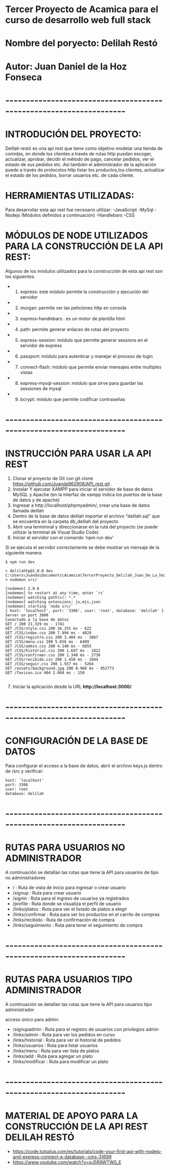 # Tercer Proyecto de Acamica para el curso de desarrollo web full stack
# Nombre del poryecto: Delilah Restó
# Autor: Juan Daniel de la Hoz Fonseca

# -------------------------------------------------------------------
# INTRODUCIÓN DEL PROYECTO:
Delilah restó es una api rest que tiene como objetivo modelar una tienda de comidas, en donde los clientes a través de rutas
http puedan escoger, actualizar, aprobar, decidir el método de pago, cancelar pedidos, ver el estado de sus pedidos etc.
Así también el administrador de la aplicación puede a través de protocolos http listar los productos,los clientes, actualizar el estado de los pedidos, borrar usuarios etc.
de cada cliente.

# HERRAMIENTAS UTILIZADAS:
Para desarrollar esta api rest fue necesario utilizar:
-JavaScript
-MySql
-Nodejs (Módulos definidos a continuación)
-Handlebars
-CSS


# MÓDULOS DE NODE UTILIZADOS PARA LA CONSTRUCCIÓN DE LA API REST:
Algunos de los módulos utilizados para la construcción de esta api rest son los siguientes.
 *  1. express: este módulo permite la construcción y ejecución del  servidor
 *  2. morgan: permite ver las peticiones http en consola 
 *  3. express-handlebars : es un motor de plantilla html
 *  4. path:  permite generar enlaces de rutas del proyecto
 *  5. express-session: módulo que permite generar sessions en el servidor de express
 *  6. passport: módulo para autenticar y manejar el proceso de login 
 *  7. connect-flash: módulo que permite enviar mensajes entre multiples vistas
 *  8. express-mysql-session: módulo que sirve para guardar las sessiones de mysql 
 *  9. bcrypt: módulo que permite codificar contraseñas

# -------------------------------------------------------------------

# INSTRUCCIÓN PARA USAR LA API REST


1. Clonar el proyecto de Git con  git clone https://github.com/Juanda962908/API_rest.git .
2. Instalar Y ejecutar XAMPP para iniciar el servidor de base de datos MySQL y Apache (en la interfaz de xampp indica los puertos 
de la base de datos y de apache)
3. Ingresar a http://localhost/phpmyadmin/, crear una base de datos llamada delilah
4. Dentro de la base de datos delilah importar el archivo "delilah.sql" que se encuentra en la carpeta db_delilah del proyecto   
5. Abrir una termminal y direccionarse en la ruta del proyecto (se puede utilizar la terminal de Visual Studio Code)
6. Iniciar el servidor con el comando 'npm run dev'

Si se ejecuta el servidor correctamente se debe mostrar un mensaje de la siguiente manera.

```
$ npm run dev

> delilahtp@1.0.0 dev C:\Users\Juanda\Documents\Acamica\TercerProyecto_Delilah_Juan_De_La_hoz
> nodemon src/

[nodemon] 2.0.6
[nodemon] to restart at any time, enter `rs`
[nodemon] watching path(s): *.*
[nodemon] watching extensions: js,mjs,json
[nodemon] starting `node src/`
{ host: 'localhost', port: '3306', user: 'root', database: 'delilah' }
Server on port 3000
Conectado a la base de datos
GET / 200 21.329 ms - 1741
GET /CSS/style.css 200 16.255 ms - 622
GET /CSS/index.css 200 7.994 ms - 4829
GET /CSS/registro.css 200 3.404 ms - 3867
GET /CSS/menu.css 200 5.656 ms - 6409
GET /CSS/admin.css 200 4.140 ms - 6855
GET /CSS/historial.css 200 1.697 ms - 1822
GET /CSS/confirmar.css 200 1.340 ms - 2736
GET /CSS/recibido.css 200 1.458 ms - 1044
GET /CSS/seguir.css 200 1.937 ms - 5264
GET /assets/background.jpg 200 0.960 ms - 952773
GET /favicon.ico 404 2.604 ms - 150


```

7. Iniciar la aplicación desde la URL **http://localhost:3000/**

# -------------------------------------------------------------------

# CONFIGURACIÓN DE LA BASE DE DATOS
Para configurar el acceso a la base de datos, abrir el archivo keys.js dentro de /src y verificar:

```
host: 'localhost'
port: 3306
user: root
database: delilah
```

# -------------------------------------------------------------------
# RUTAS PARA USUARIOS NO ADMINISTRADOR

A continuación se detallan las rutas que tiene la API para usuarios de tipo no administradores




* / : Ruta de vista de inicio para ingresar o crear usuario 
* /signup :  Ruta para crear usuario
* /signin : Ruta para el ingreso de usuarios ya registrados
* /profile : Ruta donde se visualiza el perfil de usuario
* /links/platos : Ruta para ver el listado de platos a elegir
* /links/confirmar : Ruta para ver los productos en el carrito de compras
* /links/recibido : Ruta de confirmación de compra
* /links/seguimiento : Ruta para tener el seguimiento de compra




# -------------------------------------------------------------------
# RUTAS PARA USUARIOS TIPO ADMINISTRADOR
A continuación se detallan las rutas que tiene la API para usuarios tipo administrador



acceso único para admin:
* /signupadmin : Ruta para el registro de usuarios con privilegios admin
* /links/admin : Ruta para ver los pedidos en curso
* /links/historial : Ruta para ver el historial de pedidos
* /links/usuarios : Ruta para listar usuarios
* /links/menu : Ruta para ver lista de platos
* /links/add : Ruta para agregar un plato
* /links/modificar : Ruta para modificar un plato

# -------------------------------------------------------------------
# MATERIAL DE APOYO PARA LA CONSTRUCCIÓN DE LA API REST DELILAH RESTÓ

* https://code.tutsplus.com/es/tutorials/code-your-first-api-with-nodejs-and-express-connect-a-database--cms-31699
* https://www.youtube.com/watch?v=qJ5R9WTW0_E



